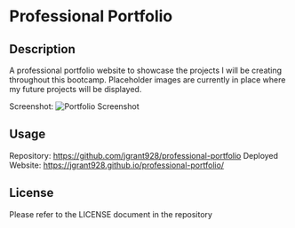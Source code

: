 # Professional Portfolio

## Description

A professional portfolio website to showcase the projects I will be creating throughout this bootcamp. Placeholder images are currently in place where my future projects will be displayed. 

Screenshot:
![Portfolio Screenshot](https://user-images.githubusercontent.com/112264295/192159110-32ab3496-80e4-4a6a-a3a3-c18b00be2598.png)

## Usage
Repository: https://github.com/jgrant928/professional-portfolio
Deployed Website: https://jgrant928.github.io/professional-portfolio/

## License

Please refer to the LICENSE document in the repository